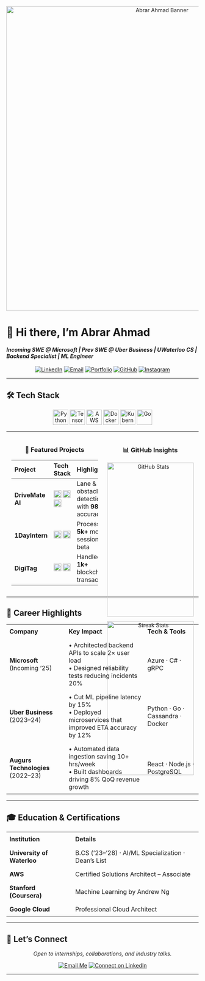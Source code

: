 <!--
  --------------------------------------------------------
  🌟 README for Abrar Ahmad
  --------------------------------------------------------
-->

<p align="center">
  <img src="https://user-images.githubusercontent.com/abrarahmad1510/brand-banner.png" alt="Abrar Ahmad Banner" width="800" />
</p>

# 👋 Hi there, I’m **Abrar Ahmad**  
#### _Incoming SWE @ Microsoft | Prev SWE @ Uber Business | UWaterloo CS | Backend Specialist | ML Engineer_

<p align="center">
  <a href="https://www.linkedin.com/in/abrar-ahmad-36b949271/"><img alt="LinkedIn" src="https://img.shields.io/badge/LinkedIn-0A66C2?style=for-the-badge&logo=linkedin&logoColor=white" /></a>
  <a href="mailto:abrarahmad.professional@gmail.com"><img alt="Email" src="https://img.shields.io/badge/Email-EA4335?style=for-the-badge&logo=gmail&logoColor=white" /></a>
  <a href="https://abrarislive.vercel.app/"><img alt="Portfolio" src="https://img.shields.io/badge/Portfolio-4285F4?style=for-the-badge&logo=google-chrome&logoColor=white" /></a>
  <a href="https://github.com/abrarahmad1510"><img alt="GitHub" src="https://img.shields.io/badge/GitHub-181717?style=for-the-badge&logo=github&logoColor=white" /></a>
  <a href="https://instagram.com/myselfab1510"><img alt="Instagram" src="https://img.shields.io/badge/Instagram-E4405F?style=for-the-badge&logo=instagram&logoColor=white" /></a>
</p>

---

## 🛠️ Tech Stack
<p align="center">
  <img alt="Python" src="https://img.shields.io/badge/Python-3776AB?logo=python&logoColor=white" height="40" />
  <img alt="TensorFlow" src="https://img.shields.io/badge/TensorFlow-FF6F00?logo=tensorflow&logoColor=white" height="40" />
  <img alt="AWS" src="https://img.shields.io/badge/AWS-232F3E?logo=amazon-aws&logoColor=white" height="40" />
  <img alt="Docker" src="https://img.shields.io/badge/Docker-2496ED?logo=docker&logoColor=white" height="40" />
  <img alt="Kubernetes" src="https://img.shields.io/badge/Kubernetes-326CE5?logo=kubernetes&logoColor=white" height="40" />
  <img alt="Go" src="https://img.shields.io/badge/Go-00ADD8?logo=go&logoColor=white" height="40" />
</p>

---

<div align="center" style="display:flex; gap:24px; flex-wrap:wrap; justify-content:center;">
  <div style="flex:1; max-width:45%;">
    <h3>🚀 Featured Projects</h3>
    <table width="100%" style="border-collapse:collapse;">
      <thead>
        <tr>
          <th align="left">Project</th>
          <th align="left">Tech Stack</th>
          <th align="left">Highlight</th>
          <th align="left">Link</th>
        </tr>
      </thead>
      <tbody>
        <tr>
          <td><strong>DriveMate AI</strong></td>
          <td>
            <img src="https://img.shields.io/badge/TensorFlow-FF6F00?logo=tensorflow&logoColor=white" height="20" />
            <img src="https://img.shields.io/badge/OpenCV-5C3EE8?logo=opencv&logoColor=white" height="20" />
            <img src="https://img.shields.io/badge/Python-3776AB?logo=python&logoColor=white" height="20" />
          </td>
          <td>Lane &amp; obstacle detection with <strong>98%</strong> accuracy</td>
          <td><a href="https://github.com/abrarahmad1510/drivemate-ai">Repo</a></td>
        </tr>
        <tr>
          <td><strong>1DayIntern</strong></td>
          <td>
            <img src="https://img.shields.io/badge/React-61DAFB?logo=react&logoColor=black" height="20" />
            <img src="https://img.shields.io/badge/Node.js-339933?logo=node.js&logoColor=white" height="20" />
          </td>
          <td>Processed <strong>5k+</strong> mock sessions in beta</td>
          <td><a href="https://internatyourownrisk.tech/">Live</a></td>
        </tr>
        <tr>
          <td><strong>DigiTag</strong></td>
          <td>
            <img src="https://img.shields.io/badge/Solidity-363636?logo=solidity&logoColor=white" height="20" />
            <img src="https://img.shields.io/badge/Web3.js-F16822?logo=web3js&logoColor=white" height="20" />
          </td>
          <td>Handled <strong>1k+</strong> blockchain transactions</td>
          <td><a href="https://xvqev-wqaaa-aaaag-at4ta-cai.icp0.io/">Site</a></td>
        </tr>
      </tbody>
    </table>
  </div>
  <div style="flex:1; max-width:45%;">
    <h3>📊 GitHub Insights</h3>
    <div align="center">
      <img alt="GitHub Stats" src="https://github-readme-stats.vercel.app/api?username=abrarahmad1510&show_icons=true&theme=dark&count_private=true" width="100%" />
    </div>
    <div align="center" style="margin-top:12px;">
      <img alt="Streak Stats" src="https://streak-stats.demolab.com/?user=abrarahmad1510&theme=dark" width="100%" />
    </div>
  </div>
</div>

---

## 💼 Career Highlights
<div align="center">
  <table style="width:100%; border-collapse:collapse;">
    <tr>
      <th align="left" style="padding:8px;">Company</th>
      <th align="left" style="padding:8px;">Key Impact</th>
      <th align="left" style="padding:8px;">Tech &amp; Tools</th>
    </tr>
    <tr>
      <td style="padding:8px;"><strong>Microsoft</strong> (Incoming ’25)</td>
      <td style="padding:8px;">• Architected backend APIs to scale 2× user load<br>• Designed reliability tests reducing incidents 20%</td>
      <td style="padding:8px;">Azure · C# · gRPC</td>
    </tr>
    <tr>
      <td style="padding:8px;"><strong>Uber Business</strong> (2023–24)</td>
      <td style="padding:8px;">• Cut ML pipeline latency by 15%<br>• Deployed microservices that improved ETA accuracy by 12%</td>
      <td style="padding:8px;">Python · Go · Cassandra · Docker</td>
    </tr>
    <tr>
      <td style="padding:8px;"><strong>Augurs Technologies</strong> (2022–23)</td>
      <td style="padding:8px;">• Automated data ingestion saving 10+ hrs/week<br>• Built dashboards driving 8% QoQ revenue growth</td>
      <td style="padding:8px;">React · Node.js · PostgreSQL</td>
    </tr>
  </table>
</div>

---

## 🎓 Education & Certifications
<div align="center">
  <table style="width:100%; border-collapse:collapse;">
    <tr>
      <th align="left" style="padding:8px;">Institution</th>
      <th align="left" style="padding:8px;">Details</th>
    </tr>
    <tr>
      <td style="padding:8px;"><strong>University of Waterloo</strong></td>
      <td style="padding:8px;">B.CS (’23–’28) · AI/ML Specialization · Dean’s List</td>
    </tr>
    <tr>
      <td style="padding:8px;"><strong>AWS</strong></td>
      <td style="padding:8px;">Certified Solutions Architect – Associate</td>
    </tr>
    <tr>
      <td style="padding:8px;"><strong>Stanford (Coursera)</strong></td>
      <td style="padding:8px;">Machine Learning by Andrew Ng</td>
    </tr>
    <tr>
      <td style="padding:8px;"><strong>Google Cloud</strong></td>
      <td style="padding:8px;">Professional Cloud Architect</td>
    </tr>
  </table>
</div>

---

## 🤝 Let’s Connect
<p align="center"><em>Open to internships, collaborations, and industry talks.</em></p>
<p align="center">
  <a href="mailto:abrarahmad.professional@gmail.com"><img alt="Email Me" src="https://img.shields.io/badge/📬%20Email%20Me-EA4335?style=for-the-badge&logo=gmail&logoColor=white" /></a>
  <a href="https://www.linkedin.com/in/abrar-ahmad-36b949271/"><img alt="Connect on LinkedIn" src="https://img.shields.io/badge/🔗%20LinkedIn-0A66C2?style=for-the-badge&logo=linkedin&logoColor=white" /></a>
</p>

---

<p align="cent
